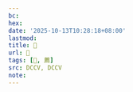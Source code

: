```yaml
---
bc:
hex:
date: '2025-10-13T10:28:18+08:00'
lastmod:
title: 􅤴
url: 􅤴
tags: [𥴱, 薦]
src: DCCV, DCCV
note:
---
```

